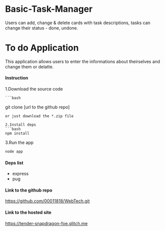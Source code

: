 # Basic-Task-Manager
Users can add, change &amp; delete cards with task descriptions, tasks can change their status - done, undone.

# To do Application 
This application allows users to enter the informations about theirselves and change them or delatte.

#### Instruction 
1.Download the source code 


    ```bash 
git clone [url to the github repo]
```
or just download the *.zip file 

2.Install deps 
```bash 
npm install 
```

3.Run the app 
```bash 
node app
```

#### Deps list

- express 
- pug


#### Link to the github repo 
https://github.com/00011818/WebTech.git

#### Link to the hosted site
https://tender-snapdragon-foe.glitch.me 